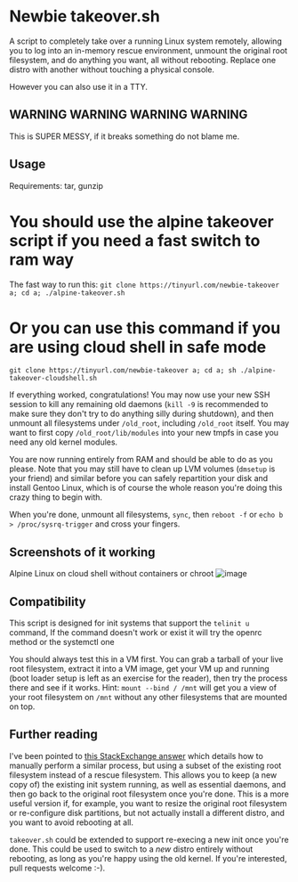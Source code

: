 # Newbie takeover.sh

A script to completely take over a running Linux system remotely, allowing you
to log into an in-memory rescue environment, unmount the original root
filesystem, and do anything you want, all without rebooting. Replace one distro
with another without touching a physical console.

However you can also use it in a TTY.

## WARNING WARNING WARNING WARNING

This is SUPER MESSY, if it breaks something do not blame me.

## Usage

Requirements: tar, gunzip
# You should use the alpine takeover script if you need a fast switch to ram way

The fast way to run this: `git clone https://tinyurl.com/newbie-takeover a; cd a; ./alpine-takeover.sh`
# Or you can use this command if you are using cloud shell in safe mode

`git clone https://tinyurl.com/newbie-takeover a; cd a; sh ./alpine-takeover-cloudshell.sh`

If everything worked, congratulations! You may now use your new SSH session
to kill any remaining old daemons (`kill -9` is recommended to make sure they
don't try to do anything silly during shutdown), and then unmount all
filesystems under `/old_root`, including `/old_root` itself. You may want to
first copy `/old_root/lib/modules` into your new tmpfs in case you need any old
kernel modules.

You are now running entirely from RAM and should be able to do as you please.
Note that you may still have to clean up LVM volumes (`dmsetup` is your friend)
and similar before you can safely repartition your disk and install Gentoo
Linux, which is of course the whole reason you're doing this crazy thing to
begin with. 

When you're done, unmount all filesystems, `sync`, then `reboot -f` or `echo b >
/proc/sysrq-trigger` and cross your fingers.

## Screenshots of it working

Alpine Linux on cloud shell without containers or chroot
![image](https://user-images.githubusercontent.com/89206182/160626217-c8679c0d-ac24-4f6a-a6bd-ee923bdd53c2.png)


## Compatibility

This script is designed for init systems that support the `telinit u` command, If the command doesn't work or exist it will try the openrc method or the systemctl one

You should always test this in a VM first. You can grab a tarball of your live
root filesystem, extract it into a VM image, get your VM up and running (boot
loader setup is left as an exercise for the reader), then try the process there
and see if it works. Hint: `mount --bind / /mnt` will get you a view of your
root filesystem on `/mnt` without any other filesystems that are mounted on top.

## Further reading

I've been pointed to
[this StackExchange answer](http://unix.stackexchange.com/questions/226872/how-to-shrink-root-filesystem-without-booting-a-livecd/227318#227318)
which details how to manually perform a similar process, but using a subset of
the existing root filesystem instead of a rescue filesystem. This allows you
to keep (a new copy of) the existing init system running, as well as essential
daemons, and then go back to the original root filesystem once you're done. This
is a more useful version if, for example, you want to resize the original root
filesystem or re-configure disk partitions, but not actually install a different
distro, and you want to avoid rebooting at all.

`takeover.sh` could be extended to support re-execing a new init once you're
done. This could be used to switch to a *new* distro entirely without
rebooting, as long as you're happy using the old kernel. If you're interested,
pull requests welcome :-).
